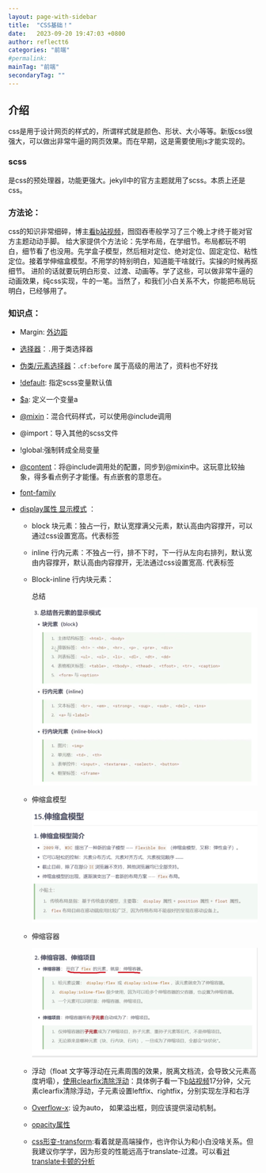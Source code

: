 ```yaml
---
layout: page-with-sidebar
title:  "CSS基础！"
date:   2023-09-20 19:47:03 +0800
author: reflectt6
categories: "前端"
#permalink: 
mainTag: "前端"
secondaryTag: ""
---
```


## 介绍

css是用于设计网页的样式的，所谓样式就是颜色、形状、大小等等。新版css很强大，可以做出非常牛逼的网页效果。而在早期，这是需要使用js才能实现的。

### scss
是css的预处理器，功能更强大。jekyll中的官方主题就用了scss。本质上还是css。


### 方法论：
css的知识非常细碎，博主[看b站视频](https://www.bilibili.com/video/BV1p84y1P7Z5?p=1&vd_source=071e91b448cc575bb2206174edc54928)，囫囵吞枣般学习了三个晚上才终于能对官方主题动动手脚。
给大家提供个方法论：先学布局，在学细节。布局都玩不明白，细节看了也没用。先学盒子模型，然后相对定位、绝对定位、固定定位、粘性定位。接着学伸缩盒模型。不用学的特别明白，知道能干啥就行。实操的时候再抠细节。
进阶的话就要玩明白形变、过渡、动画等。学了这些，可以做非常牛逼的动画效果，纯css实现，牛的一笔。当然了，和我们小白关系不大，你能把布局玩明白，已经够用了。

### 知识点：

- Margin: [外边距](https://zhuanlan.zhihu.com/p/75920564)

- [选择器](https://www.w3school.com.cn/css/css_selectors.asp)：`.`用于类选择器

- [伪类/元素选择器](https://blog.csdn.net/weixin_35753291/article/details/129614124)：.`cf:before` 属于高级的用法了，资料也不好找

- [!default](https://blog.csdn.net/QDY5945/article/details/102211495): 指定scss变量默认值

- [$a](https://www.bilibili.com/video/BV1Ci4y1d74K?p=6&vd_source=071e91b448cc575bb2206174edc54928): 定义一个变量a

- [@mixin](https://blog.csdn.net/feiying0canglang/article/details/125937808)：混合代码样式，可以使用@include调用

- @import：导入其他的scss文件

- !global:强制转成全局变量

- [@content](https://blog.csdn.net/hide_in_darkness/article/details/107543887)：将@include调用处的配置，同步到@mixin中。这玩意比较抽象，得多看点例子才能懂。有点嵌套的意思在。

- [font-family](https://blog.csdn.net/Merciful_Lion/article/details/123310499)

- [display属性 显示模式](https://www.bilibili.com/video/BV1p84y1P7Z5?p=114&vd_source=071e91b448cc575bb2206174edc54928) ：

    - block 块元素：独占一行，默认宽撑满父元素，默认高由内容撑开，可以通过css设置宽高。代表标签  <div>

    - inline 行内元素：不独占一行，排不下时，下一行从左向右排列，默认宽由内容撑开，默认高由内容撑开，无法通过css设置宽高. 代表标签 <span>

    - Block-inline 行内块元素：

      总结

      ![image-20230908192611586](/assets/images/2023-09-26-CSS基础/image-20230908192611586.png)

    - 伸缩盒模型

      ![image-20230908195728721](/assets/images/2023-09-26-CSS基础/image-20230908195728721.png)

    - 伸缩容器

      ![image-20230908200739448](/assets/images/2023-09-26-CSS基础/image-20230908200739448.png)

    - 浮动（float 文字等浮动在元素周围的效果，脱离文档流，会导致父元素高度坍塌），[使用clearfix清除浮动](https://blog.csdn.net/weixin_41041379/article/details/81871980)：具体例子看一下[b站视频](https://www.bilibili.com/video/BV1p84y1P7Z5?p=149&vd_source=071e91b448cc575bb2206174edc54928)17分钟，父元素clearfix清除浮动，子元素设置leftfix、rightfix，分别实现左浮和右浮

    - [Overflow-x](https://www.runoob.com/cssref/css3-pr-overflow-x.html): 设为auto， 如果溢出框，则应该提供滚动机制。

    - [opacity属性](https://10.1pxeye.com/css-opacity/)
    - [css形变-transform](https://blog.csdn.net/chunxiaqiudong5/article/details/104049484):看着就是高端操作，也许你认为和小白没啥关系。但我建议你学学，因为形变的性能远高于translate-过渡。可以看[对translate卡顿的分析](https://blog.csdn.net/weixin_45689946/article/details/122167495)